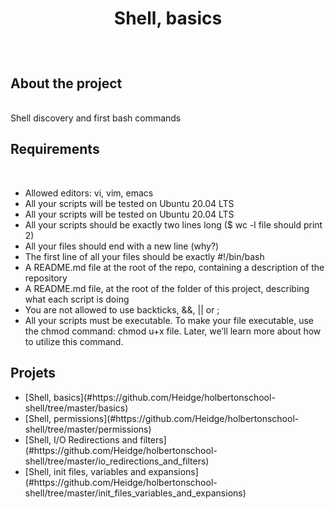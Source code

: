 # <p align=center>Shell, basics</p>
<br />

## About the project
<br />
Shell discovery and first bash commands
<br />

## Requirements
<br />
<ul>
  <li>Allowed editors: vi, vim, emacs</li>
  <li>All your scripts will be tested on Ubuntu 20.04 LTS</li>
  <li>All your scripts will be tested on Ubuntu 20.04 LTS</li>
  <li>All your scripts should be exactly two lines long ($ wc -l file should print 2)</li>
  <li>All your files should end with a new line (why?)</li>
  <li>The first line of all your files should be exactly #!/bin/bash</li>
  <li>A README.md file at the root of the repo, containing a description of the repository</li>
  <li>A README.md file, at the root of the folder of this project, describing what each script is doing</li>
  <li>You are not allowed to use backticks, &&, || or ;</li>
  <li>All your scripts must be executable. To make your file executable, use the chmod command: chmod u+x file. Later, we’ll learn more about how to utilize this           command.</li>
</ul>

## Projets

<ul>
  <li>[Shell, basics](#https://github.com/Heidge/holbertonschool-shell/tree/master/basics)</li>
  <li>[Shell, permissions](#https://github.com/Heidge/holbertonschool-shell/tree/master/permissions)</li>
  <li>[Shell, I/O Redirections and filters](#https://github.com/Heidge/holbertonschool-shell/tree/master/io_redirections_and_filters)</li>
  <li>[Shell, init files, variables and expansions](#https://github.com/Heidge/holbertonschool-shell/tree/master/init_files_variables_and_expansions)</li>
</ul>